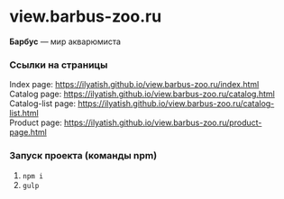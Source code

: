 # view.barbus-zoo.ru
<strong>Барбус</strong> — мир акварюмиста

### Ссылки на страницы

Index page: https://ilyatish.github.io/view.barbus-zoo.ru/index.html  
Catalog page: https://ilyatish.github.io/view.barbus-zoo.ru/catalog.html  
Catalog-list page: https://ilyatish.github.io/view.barbus-zoo.ru/catalog-list.html  
Product page: https://ilyatish.github.io/view.barbus-zoo.ru/product-page.html  

### Запуск проекта (команды npm)

1. `npm i`
2. `gulp`
